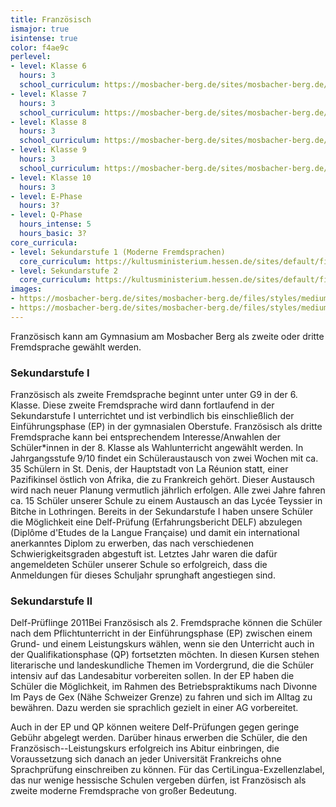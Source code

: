 ```yaml
---
title: Französisch
ismajor: true
isintense: true
color: f4ae9c
perlevel:
- level: Klasse 6
  hours: 3
  school_curriculum: https://mosbacher-berg.de/sites/mosbacher-berg.de/files/binaries/FC%20Franz%C3%B6sisch_6_neu.pdf
- level: Klasse 7
  hours: 3
  school_curriculum: https://mosbacher-berg.de/sites/mosbacher-berg.de/files/binaries/FC%207%20Franz%C3%B6sisch.pdf
- level: Klasse 8
  hours: 3
  school_curriculum: https://mosbacher-berg.de/sites/mosbacher-berg.de/files/binaries/FC%20Franz%C3%B6sisch%208.pdf
- level: Klasse 9
  hours: 3
  school_curriculum: https://mosbacher-berg.de/sites/mosbacher-berg.de/files/binaries/FC%20Franz%C3%B6sisch%209_0.pdf
- level: Klasse 10
  hours: 3
- level: E-Phase
  hours: 3?
- level: Q-Phase
  hours_intense: 5
  hours_basic: 3?
core_curricula:
- level: Sekundarstufe 1 (Moderne Fremdsprachen)
  core_curriculum: https://kultusministerium.hessen.de/sites/default/files/media/hkm/kerncurriculum_moderne_fremdsprachen_gymnasialer_bildungsgang_sekundarstufe_i.pdf
- level: Sekundarstufe 2
  core_curriculum: https://kultusministerium.hessen.de/sites/default/files/media/07.18.18_kcgo_fra.pdf
images:
- https://mosbacher-berg.de/sites/mosbacher-berg.de/files/styles/medium/public/IMG_4522.JPG
- https://mosbacher-berg.de/sites/mosbacher-berg.de/files/styles/medium/public/Delf-Pr%C3%BCfung%202011.jpg
---
```


Französisch kann am Gymnasium am Mosbacher Berg als zweite oder dritte Fremdsprache gewählt werden.

### Sekundarstufe I

Französisch als zweite Fremdsprache beginnt unter unter G9 in der 6. Klasse. Diese zweite Fremdsprache wird dann fortlaufend in der Sekundarstufe I unterrichtet und ist verbindlich bis einschließlich der Einführungsphase (EP) in der gymnasialen Oberstufe. Französisch als dritte Fremdsprache kann bei entsprechendem Interesse/Anwahlen der Schüler*innen in der 8. Klasse als Wahlunterricht angewählt werden.
In Jahrgangsstufe 9/10 findet ein Schüleraustausch von zwei Wochen mit ca. 35 Schülern in St. Denis, der Hauptstadt von La Réunion statt, einer Pazifikinsel östlich von Afrika, die zu Frankreich gehört. Dieser Austausch wird nach neuer Planung vermutlich jährlich erfolgen. Alle zwei Jahre fahren ca. 15 Schüler unserer Schule zu einem Austausch an das Lycée Teyssier in Bitche in Lothringen.
Bereits in der Sekundarstufe I haben unsere Schüler die Möglichkeit eine Delf-Prüfung (Erfahrungsbericht DELF) abzulegen (Diplôme d'Etudes de la Langue Française) und damit ein international anerkanntes Diplom zu erwerben, das nach verschiedenen Schwierigkeitsgraden abgestuft ist. Letztes Jahr waren die dafür angemeldeten Schüler unserer Schule so erfolgreich, dass die Anmeldungen für dieses Schuljahr sprunghaft angestiegen sind.

### Sekundarstufe II

Delf-Prüflinge 2011Bei Französisch als 2. Fremdsprache können die Schüler nach dem Pflichtunterricht in der Einführungsphase (EP) zwischen einem Grund- und einem Leistungskurs wählen, wenn sie den Unterricht auch in der Qualifikationsphase (QP) fortsetzten möchten. In diesen Kursen stehen literarische und landeskundliche Themen im Vordergrund, die die Schüler intensiv auf das Landesabitur vorbereiten sollen.
In der EP haben die Schüler die Möglichkeit, im Rahmen des Betriebspraktikums nach Divonne Im Pays de Gex (Nähe Schweizer Grenze) zu fahren und sich im Alltag zu bewähren. Dazu werden sie sprachlich gezielt in einer AG vorbereitet.

Auch in der EP und QP können weitere Delf-Prüfungen gegen geringe Gebühr abgelegt werden. Darüber hinaus erwerben die Schüler, die den Französisch--Leistungskurs erfolgreich ins Abitur einbringen, die Voraussetzung sich danach an jeder Universität Frankreichs ohne Sprachprüfung einschreiben zu können.
Für das CertiLingua-Exzellenzlabel, das nur wenige hessische Schulen vergeben dürfen, ist Französisch als zweite moderne Fremdsprache von großer Bedeutung.
